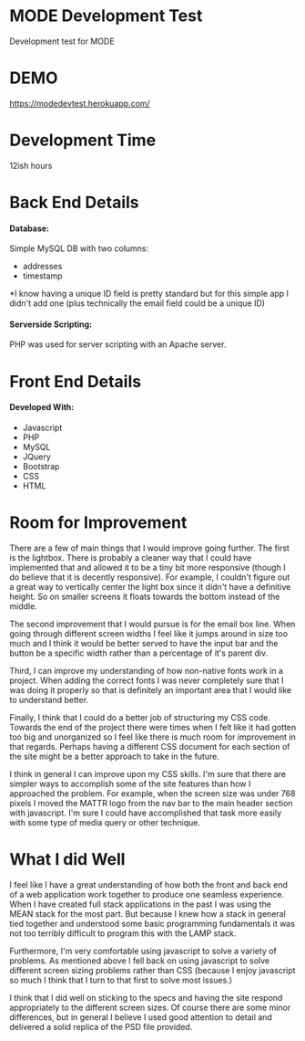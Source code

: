 # MODE Development Test
Development test for MODE

# DEMO
https://modedevtest.herokuapp.com/

# Development Time
12ish hours

# Back End Details
#### Database:
Simple MySQL DB with two columns:
+ addresses 
+ timestamp

*I know having a unique ID field is pretty standard but for this simple app I didn't add one (plus technically the email field could be a unique ID)

#### Serverside Scripting:
PHP was used for server scripting with an Apache server.

# Front End Details
#### Developed With:

+ Javascript
+ PHP
+ MySQL
+ JQuery
+ Bootstrap
+ CSS
+ HTML

# Room for Improvement
There are a few of main things that I would improve going further. The first is the lightbox. There is probably a cleaner way that I could have implemented that and allowed it to be a tiny bit more responsive (though I do believe that it is decently responsive). For example, I couldn't figure out a great way to vertically center the light box since it didn't have a definitive height. So on smaller screens it floats towards the bottom instead of the middle.

The second improvement that I would pursue is for the email box line. When going through different screen widths I feel like it jumps around in size too much and I think it would be better served to have the input bar and the button be a specific width rather than a percentage of it's parent div.

Third, I can improve my understanding of how non-native fonts work in a project. When adding the correct fonts I was never completely sure that I was doing it properly so that is definitely an important area that I would like to understand better.

Finally, I think that I could do a better job of structuring my CSS code. Towards the end of the project there were times when I felt like it had gotten too big and unorganized so I feel like there is much room for improvement in that regards. Perhaps having a different CSS document for each section of the site might be a better approach to take in the future.

I think in general I can improve upon my CSS skills. I'm sure that there are simpler ways to accomplish some of the site features than how I approached the problem. For example, when the screen size was under 768 pixels I moved the MATTR logo from the nav bar to the main header section with javascript. I'm sure I could have accomplished that task more easily with some type of media query or other technique.

# What I did Well
I feel like I have a great understanding of how both the front and back end of a web application work together to produce one seamless experience. When I have created full stack applications in the past I was using the MEAN stack for the most part. But because I knew how a stack in general tied together and understood some basic programming fundamentals it was not too terribly difficult to program this with the LAMP stack.

Furthermore, I'm very comfortable using javascript to solve a variety of problems. As mentioned above I fell back on using javascript to solve different screen sizing problems rather than CSS (because I enjoy javascript so much I think that I turn to that first to solve most issues.)

I think that I did well on sticking to the specs and having the site respond appropriately to the different screen sizes. Of course there are some minor differences, but in general I believe I used good attention to detail and delivered a solid replica of the PSD file provided.
